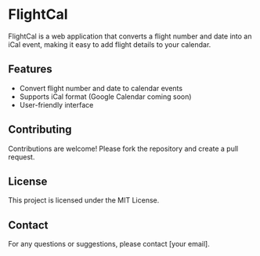 # FlightCal

FlightCal is a web application that converts a flight number and date into an iCal event, making it easy to add flight details to your calendar.

## Features

- Convert flight number and date to calendar events
- Supports iCal format (Google Calendar coming soon)
- User-friendly interface

## Contributing

Contributions are welcome! Please fork the repository and create a pull request.

## License

This project is licensed under the MIT License.

## Contact

For any questions or suggestions, please contact [your email].

